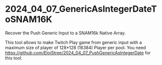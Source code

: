 # 2024_04_07_GenericAsIntegerDateToSNAM16K

Recover the Push Generic Input to a SNAM16k Native Array.

This tool allows to make Twitch Play game from generic input with a maximum size of player of 128*128 (16384) Player per pool.
You need https://github.com/EloiStree/2024_04_07_PushGenericAsIntegerDate for this tool.
